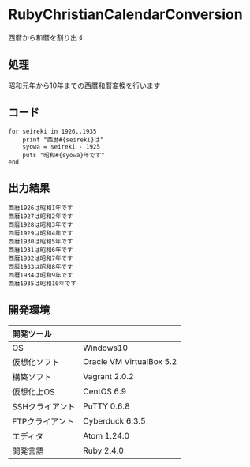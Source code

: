 # RubyChristianCalendarConversion
西暦から和暦を割り出す

## 処理
昭和元年から10年までの西暦和暦変換を行います

## コード
```
for seireki in 1926..1935
    print "西暦#{seireki}は"
    syowa = seireki - 1925
    puts "昭和#{syowa}年です"
end
```

## 出力結果  
```
西暦1926は昭和1年です
西暦1927は昭和2年です
西暦1928は昭和3年です
西暦1929は昭和4年です
西暦1930は昭和5年です
西暦1931は昭和6年です
西暦1932は昭和7年です
西暦1933は昭和8年です
西暦1934は昭和9年です
西暦1935は昭和10年です
```
  
## 開発環境
| 開発ツール |  |
|:-|:-|
| OS | Windows10 |
| 仮想化ソフト | Oracle VM VirtualBox 5.2 |
| 構築ソフト | Vagrant 2.0.2 |
| 仮想化上OS | CentOS 6.9 |
| SSHクライアント | PuTTY 0.6.8 |
| FTPクライアント | Cyberduck 6.3.5 |
| エディタ | Atom 1.24.0 |
| 開発言語 | Ruby 2.4.0 |
